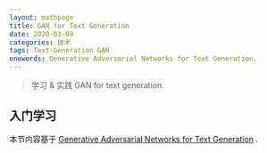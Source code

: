 ```yaml
---
layout: mathpage
title: GAN for Text Generation
date: 2020-03-09
categories: 技术 
tags: Text-Generation GAN
onewords: Generative Adversarial Networks for Text Generation.
---
```

> 学习 & 实践 GAN for text generation.

## 入门学习

本节内容基于 [Generative Adversarial Networks for Text Generation](https://becominghuman.ai/generative-adversarial-networks-for-text-generation-part-1-2b886c8cab10) .

